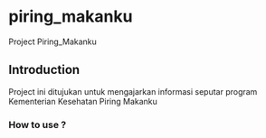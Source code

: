 # piring_makanku

Project Piring_Makanku

## Introduction

Project ini ditujukan untuk mengajarkan informasi seputar program Kementerian Kesehatan Piring Makanku 

### How to use ?
